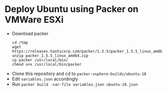 # Deploy Ubuntu using Packer on VMWare ESXi

- Download packer
    ```
    cd /tmp
    wget https://releases.hashicorp.com/packer/1.5.5/packer_1.5.5_linux_amd64.zip
    unzip packer_1.5.5_linux_amd64.zip
    cp packer /usr/local/bin/
    chmod u+x /usr/local/bin/packer
    ```
- Clone this repository and cd to `packer-vsphere-builds/ubuntu-18`
- Edit `variables.json` accordingly
- Run `packer build -var-file variables.json ubuntu-18.json`